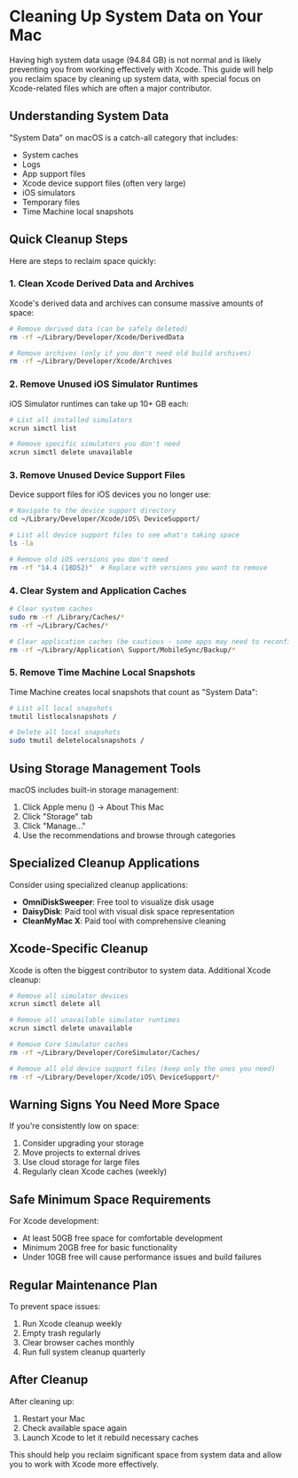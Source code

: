 # Cleaning Up System Data on Your Mac

Having high system data usage (94.84 GB) is not normal and is likely preventing you from working effectively with Xcode. This guide will help you reclaim space by cleaning up system data, with special focus on Xcode-related files which are often a major contributor.

## Understanding System Data

"System Data" on macOS is a catch-all category that includes:
- System caches
- Logs
- App support files
- Xcode device support files (often very large)
- iOS simulators
- Temporary files
- Time Machine local snapshots

## Quick Cleanup Steps

Here are steps to reclaim space quickly:

### 1. Clean Xcode Derived Data and Archives

Xcode's derived data and archives can consume massive amounts of space:

```bash
# Remove derived data (can be safely deleted)
rm -rf ~/Library/Developer/Xcode/DerivedData

# Remove archives (only if you don't need old build archives)
rm -rf ~/Library/Developer/Xcode/Archives
```

### 2. Remove Unused iOS Simulator Runtimes

iOS Simulator runtimes can take up 10+ GB each:

```bash
# List all installed simulators
xcrun simctl list

# Remove specific simulators you don't need
xcrun simctl delete unavailable
```

### 3. Remove Unused Device Support Files

Device support files for iOS devices you no longer use:

```bash
# Navigate to the device support directory
cd ~/Library/Developer/Xcode/iOS\ DeviceSupport/

# List all device support files to see what's taking space
ls -la

# Remove old iOS versions you don't need
rm -rf "14.4 (18D52)"  # Replace with versions you want to remove
```

### 4. Clear System and Application Caches

```bash
# Clear system caches
sudo rm -rf /Library/Caches/*
rm -rf ~/Library/Caches/*

# Clear application caches (be cautious - some apps may need to reconfigure)
rm -rf ~/Library/Application\ Support/MobileSync/Backup/*
```

### 5. Remove Time Machine Local Snapshots

Time Machine creates local snapshots that count as "System Data":

```bash
# List all local snapshots
tmutil listlocalsnapshots /

# Delete all local snapshots
sudo tmutil deletelocalsnapshots /
```

## Using Storage Management Tools

macOS includes built-in storage management:

1. Click Apple menu () → About This Mac
2. Click "Storage" tab
3. Click "Manage..."
4. Use the recommendations and browse through categories

## Specialized Cleanup Applications

Consider using specialized cleanup applications:

- **OmniDiskSweeper**: Free tool to visualize disk usage
- **DaisyDisk**: Paid tool with visual disk space representation
- **CleanMyMac X**: Paid tool with comprehensive cleaning

## Xcode-Specific Cleanup

Xcode is often the biggest contributor to system data. Additional Xcode cleanup:

```bash
# Remove all simulator devices
xcrun simctl delete all

# Remove all unavailable simulator runtimes
xcrun simctl delete unavailable

# Remove Core Simulator caches
rm -rf ~/Library/Developer/CoreSimulator/Caches/

# Remove all old device support files (keep only the ones you need)
rm -rf ~/Library/Developer/Xcode/iOS\ DeviceSupport/*
```

## Warning Signs You Need More Space

If you're consistently low on space:

1. Consider upgrading your storage
2. Move projects to external drives
3. Use cloud storage for large files
4. Regularly clean Xcode caches (weekly)

## Safe Minimum Space Requirements

For Xcode development:
- At least 50GB free space for comfortable development
- Minimum 20GB free for basic functionality
- Under 10GB free will cause performance issues and build failures

## Regular Maintenance Plan

To prevent space issues:

1. Run Xcode cleanup weekly
2. Empty trash regularly
3. Clear browser caches monthly
4. Run full system cleanup quarterly

## After Cleanup

After cleaning up:
1. Restart your Mac
2. Check available space again
3. Launch Xcode to let it rebuild necessary caches

This should help you reclaim significant space from system data and allow you to work with Xcode more effectively.